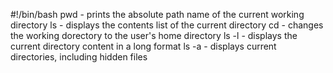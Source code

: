 #!/bin/bash
pwd - prints the absolute path name of the current working directory
ls - displays the contents list of the current directory
cd - changes the working dorectory to the user's home directory
ls -l - displays the current directory content in a long format
ls -a - displays current directories, including hidden files

